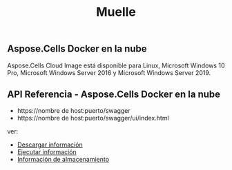 ﻿---
title: Muelle
second_title: Aspose.Cells Cloud Documen
type: docs
url: /es/docker-developer-guide/
aliases: [/docker/]
description: Aspose.Cells Nube
weight: 30
---
## Aspose.Cells Docker en la nube

 Aspose.Cells Cloud Image está disponible para Linux, Microsoft Windows 10 Pro, Microsoft Windows Server 2016 y Microsoft Windows Server 2019.



## API Referencia - Aspose.Cells Docker en la nube

- https://nombre de host:puerto/swagger
- https://nombre de host:puerto/swagger/ui/index.html

ver:
- [Descargar información](/cells/es/docker/downloads/) 
- [Ejecutar información](/cells/es/docker/run/) 
- [Información de almacenamiento](/cells/es/docker/storage/) 
